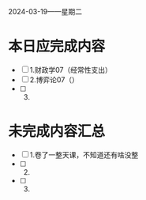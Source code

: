 2024-03-19——星期二
# 本日应完成内容

- [ ] 1.财政学07（经常性支出）
- [ ] 2.博弈论07（）
- [ ] 3.

# 未完成内容汇总

- [ ] 1.卷了一整天课，不知道还有啥没整
- [ ] 2.
- [ ] 3.